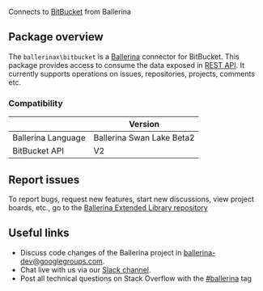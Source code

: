 Connects to [BitBucket](https://developer.atlassian.com/bitbucket/api/2/reference/) from Ballerina
## Package overview
The `ballerinax\bitbucket` is a [Ballerina](https://ballerina.io/) connector for BitBucket.
This package provides access to consume the data exposed in [REST API](https://developer.atlassian.com/bitbucket/api/2/reference/resource/). It currently supports operations on issues, repositories, projects, comments etc.

### Compatibility
|                      | Version                   |
|----------------------|---------------------------|
| Ballerina Language   | Ballerina Swan Lake Beta2 |
| BitBucket API        | V2                        |

## Report issues
To report bugs, request new features, start new discussions, view project boards, etc., go to the [Ballerina Extended Library repository](https://github.com/ballerina-platform/ballerina-extended-library)

## Useful links
- Discuss code changes of the Ballerina project in [ballerina-dev@googlegroups.com](mailto:ballerina-dev@googlegroups.com).
- Chat live with us via our [Slack channel](https://ballerina.io/community/slack/).
- Post all technical questions on Stack Overflow with the [#ballerina](https://stackoverflow.com/questions/tagged/ballerina) tag